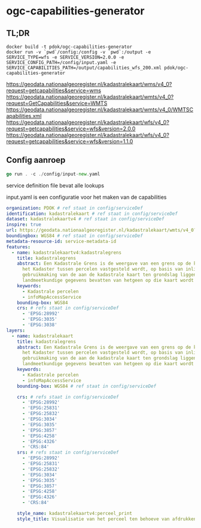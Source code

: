 # ogc-capabilities-generator

## TL;DR

```docker
docker build -t pdok/ogc-capabilities-generator
docker run -v `pwd`/config:/config -v `pwd`:/output -e SERVICE_TYPE=wfs -e SERVICE_VERSION=2.0.0 -e SERVICE_CONFIG_PATH=/config/input.yaml -e SERVICE_CAPABILITIES_PATH=/output/capabilities_wfs_200.xml pdok/ogc-capabilities-generator
```

https://geodata.nationaalgeoregister.nl/kadastralekaart/wms/v4_0?request=getcapabilities&service=wms
https://geodata.nationaalgeoregister.nl/kadastralekaart/wmts/v4_0?request=GetCapabilities&service=WMTS
https://geodata.nationaalgeoregister.nl/kadastralekaart/wmts/v4_0/WMTSCapabilities.xml
https://geodata.nationaalgeoregister.nl/kadastralekaart/wfs/v4_0?request=getcapabilities&service=wfs&version=2.0.0
https://geodata.nationaalgeoregister.nl/kadastralekaart/wfs/v4_0?request=getcapabilities&service=wfs&version=1.1.0

## Config aanroep

```go
go run . -c ./config/input-new.yaml
```

service definition file bevat alle lookups

input.yaml is een configuratie voor het maken van de capabilities

```yaml
organization: PDOK # ref staat in config/serviceDef
identification: kadastralekaart # ref staat in config/serviceDef
dataset: kadastralekaartv4 # ref staat in config/serviceDef
inspire: true
url: https://geodata.nationaalgeoregister.nl/kadastralekaart/wmts/v4_0?
boundingbox: WGS84 # ref staat in config/serviceDef
metadata-resource-id: service-metadata-id
features:
  - name: kadastralekaartv4:kadastralegrens
    title: kadastralegrens
    abstract: Een Kadastrale Grens is de weergave van een grens op de kadastrale kaart die door de dienst van
      het Kadaster tussen percelen vastgesteld wordt, op basis van inlichtingen van belanghebbenden en met
      gebruikmaking van de aan de kadastrale kaart ten grondslag liggende bescheiden die in elk geval de
      landmeetkundige gegevens bevatten van hetgeen op die kaart wordt weergegeven.
    keywords:
      - Kadastrale percelen
      - infoMapAccessService
    bounding-box: WGS84
    crs: # refs staat in config/serviceDef
      - 'EPSG:28992'
      - 'EPSG:3035'
      - 'EPSG:3038'
layers:
  - name: kadastralekaart
    title: kadastralegrens
    abstract: Een Kadastrale Grens is de weergave van een grens op de kadastrale kaart die door de dienst van
      het Kadaster tussen percelen vastgesteld wordt, op basis van inlichtingen van belanghebbenden en met
      gebruikmaking van de aan de kadastrale kaart ten grondslag liggende bescheiden die in elk geval de
      landmeetkundige gegevens bevatten van hetgeen op die kaart wordt weergegeven.
    keywords:
      - Kadastrale percelen
      - infoMapAccessService
    bounding-box: WGS84 # ref staat in config/serviceDef

    crs: # refs staat in config/serviceDef
      - 'EPSG:28992'
      - 'EPSG:25831'
      - 'EPSG:25832'
      - 'EPSG:3034'
      - 'EPSG:3035'
      - 'EPSG:3857'
      - 'EPSG:4258'
      - 'EPSG:4326'
      - 'CRS:84'
    srs: # refs staat in config/serviceDef
      - 'EPSG:28992'
      - 'EPSG:25831'
      - 'EPSG:25832'
      - 'EPSG:3034'
      - 'EPSG:3035'
      - 'EPSG:3857'
      - 'EPSG:4258'
      - 'EPSG:4326'
      - 'CRS:84'

    style_name: kadastralekaartv4:perceel_print
    style_title: Visualisatie van het perceel ten behoeve van afdrukken op 180 dpi.

```
